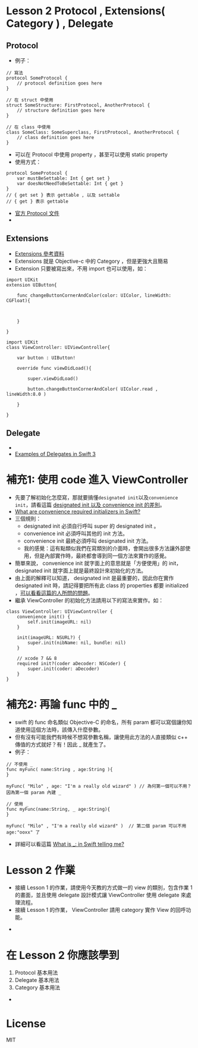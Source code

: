 
# Lesson 2 Protocol , Extensions( Category ) , Delegate

## Protocol

* 例子：

```
// 寫法
protocol SomeProtocol {
    // protocol definition goes here
}

// 在 struct 中使用
struct SomeStructure: FirstProtocol, AnotherProtocol {
    // structure definition goes here
}

// 在 class 中使用
class SomeClass: SomeSuperclass, FirstProtocol, AnotherProtocol {
    // class definition goes here
}

```

* 可以在 Protocol 中使用 property ，甚至可以使用 static property
* 使用方式：

```
protocol SomeProtocol {
    var mustBeSettable: Int { get set }
    var doesNotNeedToBeSettable: Int { get }
}
// { get set } 表示 gettable , 以及 settable
// { get } 表示 gettable
```

* [官方 Protocol 文件](https://developer.apple.com/library/content/documentation/Swift/Conceptual/Swift_Programming_Language/Protocols.html)
* 


## Extensions
* [Extensions 參考資料](http://stackoverflow.com/questions/24142829/how-to-create-swift-class-for-category)
* Extensions 就是 Objective-c 中的 Category ，但是更強大且簡易
* Extension 只要被寫出來，不用 import 也可以使用，如：

```
import UIKit
extension UIButton{

	func changeButtonCornerAndColor(color: UIColor, lineWidth: CGFloat){
	
		
	
	}

}

import UIKit
class ViewController: UIViewController{

	var button : UIButton!
	
	override func viewDidLoad(){
	
		super.viewDidLoad()
		
		button.changeButtonCornerAndColor( UIColor.read , lineWidth:8.0 )
	
	}

}
```

## Delegate

* 
* [Examples of Delegates in Swift 3](http://stackoverflow.com/questions/40501780/examples-of-delegates-in-swift-3)

# 補充1: 使用 code 進入 ViewController

* 先要了解初始化怎麼寫，那就要搞懂```designated init```以及```convenience init```，請看這篇 [designated init 以及 convenience init 的差別](http://jason9075.logdown.com/posts/285685-swift-note-initialization-rules-convenience-and-designated-initializer-usage)。
* [What are convenience required initializers in Swift?](http://stackoverflow.com/questions/26922694/what-are-convenience-required-initializers-in-swift)
* 三個規則：
	* designated init 必須自行呼叫 super 的 designated init 。
	* convenience init 必須呼叫其他的 init 方法。
	* convenience init 最終必須呼叫 designated init 方法。
	* 我的感覺：這有點類似我們在寫類別的介面時，會開出很多方法讓外部使用，但是內部實作時，最終都會導到同一個方法來實作的感覺。
* 簡單來說， convenience init 就字面上的意思就是「方便使用」的 init， designated init 就字面上就是最終設計來初始化的方法。
* 由上面的解釋可以知道， designated init 是最重要的，因此你在實作 designated init 時，請記得要把所有此 class 的 properties 都要 initialized ，[可以看看這篇的人所問的問題](http://stackoverflow.com/questions/24521876/swift-subclassing-how-to-override-init)。
* 繼承 ViewController 的初始化方法請用以下的寫法來實作。如：

```
class ViewController: UIViewController {
    convenience init() {
        self.init(imageURL: nil)
    }
    
    init(imageURL: NSURL?) {
        super.init(nibName: nil, bundle: nil)
    }
    
    // xcode 7 && 8
    required init?(coder aDecoder: NSCoder) {
        super.init(coder: aDecoder)
    }
}
```


# 補充2: 再論 func 中的 _

* swift 的  func 命名類似 Objective-C 的命名，所有 param 都可以寫個讓你知道使用這個方法時，該傳入什麼參數。
* 但有沒有可能我們有時候不想寫參數名稱，讓使用此方法的人直接類似 c++ 傳值的方式就好？有！因此 _ 就產生了。
* 例子：

```
// 不使用 _
func myFunc( name:String , age:String ){
}

myFunc( "Milo" , age: "I'm a really old wizard" ) // 為何第一個可以不用？因為第一個 param 內建 _

// 使用 _ 
func myFunc(name:String, _ age:String){
}

myFunc( "Milo" , "I'm a really old wizard" )  // 第二個 param 可以不用 age:"ooxx" 了

```
* 詳細可以看這篇 [What is _: in Swift telling me?](http://stackoverflow.com/questions/30876068/what-is-in-swift-telling-me)


# Lesson 2 作業

* 接續 Lesson 1 的作業，請使用今天教的方式做一的 view 的類別，包含作業 1 的畫面，並且使用 delegate 設計模式讓 ViewController 使用 delegate 來處理流程。
* 接續 Lesson 1 的作業， ViewController 請用 category 實作 View 的回呼功能。


-
# 在 Lesson 2 你應該學到

1. Protocol 基本用法
2. Delegate 基本用法
3. Category 基本用法

-
# License
MIT

